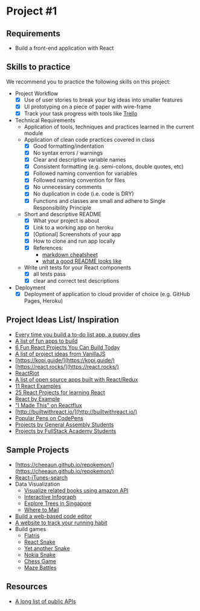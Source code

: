 # Project \#1

## Requirements

* Build a front-end application with React

## Skills to practice

We recommend you to practice the following skills on this project:

* Project Workflow
  * [x] Use of user stories to break your big ideas into smaller features
  * [x] UI prototyping on a piece of paper with wire-frame
  * [x] Track your task progress with tools like [Trello](https://trello.com/)
* Technical Requirements
  * Application of tools, techniques and practices learned in the current module
  * Application of clean code practices covered in class
    * [x] Good formatting/indentation
    * [x] No syntax errors / warnings
    * [x] Clear and descriptive variable names
    * [x] Consistent formatting \(e.g. semi-colons, double quotes, etc\)
    * [x] Followed naming convention for variables
    * [x] Followed naming convention for files
    * [x] No unnecessary comments
    * [x] No duplication in code \(i.e. code is DRY\)
    * [x] Functions and classes are small and adhere to Single Responsibility Principle
  * Short and descriptive README
    * [x] What your project is about
    * [x] Link to a working app on heroku
    * [x] \[Optional\] Screenshots of your app
    * [x] How to clone and run app locally
    * [x] References:
      * [markdown cheatsheet](https://github.com/adam-p/markdown-here/wiki/Markdown-Cheatsheet)
      * [what a good README looks like](https://gist.github.com/PurpleBooth/109311bb0361f32d87a2)
  * Write unit tests for your React components
    * [x] all tests pass
    * [x] clear and correct test descriptions
* Deployment
  * [x] Deployment of application to cloud provider of choice \(e.g. GitHub Pages, Heroku\)

## Project Ideas List/ Inspiration

* [Every time you build a to-do list app, a puppy dies](https://medium.freecodecamp.org/every-time-you-build-a-to-do-list-app-a-puppy-dies-505b54637a5d)
* [A list of fun apps to build](https://medium.freecodecamp.org/the-secret-to-being-a-top-developer-is-building-things-heres-a-list-of-fun-apps-to-build-aac61ac0736c)
* [6 Fun React Projects You Can Build Today](https://daveceddia.com/react-practice-projects/)
* [A list of project ideas from VanillaJS](https://learnvanillajs.com/projects/)
* [https://kopi.guide/](https://kopi.guide/)
* [https://react.rocks/](https://react.rocks/)
* [ReactRiot](https://www.reactriot.com/)
* [A list of open source apps built with React/Redux](https://github.com/markerikson/redux-ecosystem-links/blob/master/apps-and-examples.md)
* [11 React Examples](https://dev.to/drminnaar/11-react-examples-2e6d)
* [25 React Projects for learning React](http://sean-smith.me/assets/portfolio/25-react-projects/index.html)
* [React by Example](https://reactkungfu.com/showcases/)
* ["I Made This" on Reactflux](https://discordapp.com/channels/102860784329052160/312761588778139658)
* [http://builtwithreact.io/](http://builtwithreact.io/)
* [Popular Pens on CodePens](https://codepen.io/2018/popular/pens/)
* [Projects by General Assembly Students](https://gallery.generalassemb.ly/)
* [Projects by FullStack Academy Students](https://www.fullstackacademy.com/student-gallery)

## Sample Projects

* [https://cheeaun.github.io/repokemon/](https://cheeaun.github.io/repokemon/)
* [React-iTunes-search](https://github.com/LeoAJ/react-iTunes-search)
* Data Visualization
  * [Visualize related books using amazon API](https://anvaka.github.io/greview/hands-on-ml/1/)
  * [Interactive Infograph](https://www.smashingmagazine.com/2018/11/interactive-infographic-vue-js/)
  * [Explore Trees in Singapore](https://github.com/cheeaun/exploretrees-sg)
  * [Where to Mail](https://github.com/timmoti/postbox-hunter)
* [Build a web-based code editor](http://krasimirtsonev.com/blog/article/build-your-own-interactive-javascript-playground)
* [A website to track your running habit](https://github.com/newzealot/runninglog)
* Build games
  * [Flatris](https://github.com/skidding/flatris)
  * [React Snake](https://github.com/taming-the-state-in-react/react-snake)
  * [Yet another Snake](https://github.com/briantjt/react-snake)
  * [Nokia Snake](https://github.com/Morgantheplant/nokia-snek)
  * [Chess Game](https://pusher.com/tutorials/realtime-chess-game-react)
  * [Maze Battles](http://www.mazebattles.com/)

## Resources

* [A long list of public APIs](https://github.com/toddmotto/public-apis)
